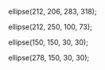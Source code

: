 <!DOCTYPE html>
ellipse(212, 206, 283, 318);

ellipse(212, 250, 100, 73);

ellipse(150, 150, 30, 30);

ellipse(278, 150, 30, 30);

